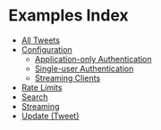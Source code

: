 Examples Index
====================

- [All Tweets](AllTweets.md)
- [Configuration](Configuration.md#configuration)
    - [Application-only Authentication](Configuration.md#application-only-authentication)
    - [Single-user Authentication](Configuration.md#single-user-authentication)
    - [Streaming Clients](Configuration.md#streaming-clients)
- [Rate Limits](RateLimiting.md#rate-limits)
- [Search](Search.md#search)
- [Streaming](Streaming.md#streaming)
- [Update (Tweet)](Update.md#update)

